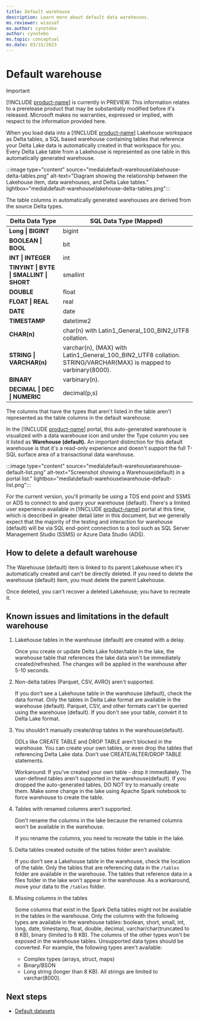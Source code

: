 ```yaml
---
title: Default warehouse
description: Learn more about default data warehouses.
ms.reviewer: wiassaf
ms.author: cynotebo
author: cynotebo
ms.topic: conceptual
ms.date: 03/15/2023
---
```


# Default warehouse

> [!IMPORTANT]
> [!INCLUDE [product-name](../includes/product-name.md)] is currently in PREVIEW. This information relates to a prerelease product that may be substantially modified before it's released. Microsoft makes no warranties, expressed or implied, with respect to the information provided here.

When you load data into a [!INCLUDE [product-name](../includes/product-name.md)] Lakehouse workspace as Delta tables, a SQL based warehouse containing tables that reference your Delta Lake data is automatically created in that workspace for you. Every Delta Lake table from a Lakehouse is represented as one table in this automatically generated warehouse.

:::image type="content" source="media\default-warehouse\lakehouse-delta-tables.png" alt-text="Diagram showing the relationship between the Lakehouse item, data warehouses, and Delta Lake tables." lightbox="media\default-warehouse\lakehouse-delta-tables.png":::

The table columns in automatically generated warehouses are derived from the source Delta types.

| **Delta Data Type** | **SQL Data** **Type (Mapped)** |
|---|---|
| **Long &#124;** **BIGINT** | bigint |
| **BOOLEAN &#124;** **BOOL** | bit |
| **INT &#124; INTEGER** | int |
| **TINYINT &#124; BYTE &#124;** **SMALLINT &#124; SHORT** | smallint |
| **DOUBLE** | float |
| **FLOAT &#124; REAL** | real |
| **DATE** | date |
| **TIMESTAMP** | datetime2 |
| **CHAR(n)** | char(n) with Latin1_General_100_BIN2_UTF8 collation. |
| **STRING &#124; VARCHAR(n)** | varchar(n), (MAX) with Latin1_General_100_BIN2_UTF8 collation. STRING/VARCHAR(MAX) is mapped to varbinary(8000). |
| **BINARY** | varbinary(n). |
| **DECIMAL &#124; DEC &#124; NUMERIC** | decimal(p,s) |

The columns that have the types that aren't listed in the table aren't represented as the table columns in the default warehouse.

In the [!INCLUDE [product-name](../includes/product-name.md)] portal, this auto-generated warehouse is visualized with a data warehouse icon and under the Type column you see it listed as **Warehouse (default).** An important distinction for this default warehouse is that it's a read-only experience and doesn't support the full T-SQL surface area of a transactional data warehouse.

:::image type="content" source="media\default-warehouse\warehouse-default-list.png" alt-text="Screenshot showing a Warehouse(default) in a portal list." lightbox="media\default-warehouse\warehouse-default-list.png":::

For the current version, you'll primarily be using a TDS end point and SSMS or ADS to connect to and query your warehouse (default). There's a limited user experience available in [!INCLUDE [product-name](../includes/product-name.md)] portal at this time, which is described in greater detail later in this document, but we generally expect that the majority of the testing and interaction for warehouse (default) will be via SQL end-point connection to a tool such as SQL Server Management Studio (SSMS) or Azure Data Studio (ADS).

## How to delete a default warehouse

The Warehouse (default) item is linked to its parent Lakehouse when it's automatically created and can't be directly deleted. If you need to delete the warehouse (default) item, you must delete the parent Lakehouse.

Once deleted, you can't recover a deleted Lakehouse; you have to recreate it.

## Known issues and limitations in the default warehouse

1. Lakehouse tables in the warehouse (default) are created with a delay.

   Once you create or update Delta Lake folder/table in the lake, the warehouse table that references the lake data won't be immediately created/refreshed. The changes will be applied in the warehouse after 5-10 seconds.

1. Non-delta tables (Parquet, CSV, AVRO) aren't supported.

   If you don’t see a Lakehouse table in the warehouse (default), check the data format. Only the tables in Delta Lake format are available in the warehouse (default). Parquet, CSV, and other formats can't be queried using the warehouse (default). If you don't see your table, convert it to Delta Lake format.

1. You shouldn't manually create/drop tables in the warehouse(default).

   DDLs like CREATE TABLE and DROP TABLE aren't blocked in the warehouse. You can create your own tables, or even drop the tables that referencing Delta Lake data. Don't use CREATE/ALTER/DROP TABLE statements.

   Workaround: If you've created your own table - drop it immediately. The user-defined tables aren't supported in the warehouse(default). If you dropped the auto-generated tables, DO NOT try to manually create them. Make some change in the lake using Apache Spark notebook to force warehouse to create the table.

1. Tables with renamed columns aren't supported.

   Don’t rename the columns in the lake because the renamed columns won't be available in the warehouse.

   If you rename the columns, you need to recreate the table in the lake.

1. Delta tables created outside of the tables folder aren't available.

   If you don’t see a Lakehouse table in the warehouse, check the location of the table. Only the tables that are referencing data in the `/tables` folder are available in the warehouse. The tables that reference data in a files folder in the lake won't appear in the warehouse. As a workaround, move your data to the `/tables` folder.

1. Missing columns in the tables

   Some columns that exist in the Spark Delta tables might not be available in the tables in the warehouse. Only the columns with the following types are available in the warehouse tables: boolean, short, small, int, long, date, timestamp, float, double, decimal, varchar/char(truncated to 8 KB), binary (limited to 8 KB). The columns of the other types won't be exposed in the warehouse tables. Unsupported data types should be converted. For example, the following types aren't available:

   - Complex types (arrays, struct, maps)
   - Binary/BSON
   - Long string (longer than 8 KB). All strings are limited to varchar(8000).

## Next steps

- [Default datasets](datasets.md)
